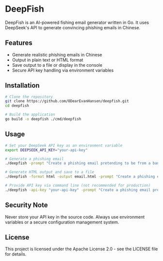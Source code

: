 # DeepFish

DeepFish is an AI-powered fishing email generator written in Go. It uses DeepSeek's API to generate convincing phishing emails in Chinese.

## Features

- Generate realistic phishing emails in Chinese
- Output in plain text or HTML format
- Save output to a file or display in the console
- Secure API key handling via environment variables

## Installation

```bash
# Clone the repository
git clone https://github.com/ODearEvanHansen/deepfish.git
cd deepfish

# Build the application
go build -o deepfish ./cmd/deepfish
```

## Usage

```bash
# Set your DeepSeek API key as an environment variable
export DEEPSEEK_API_KEY="your-api-key"

# Generate a phishing email
./deepfish -prompt "Create a phishing email pretending to be from a bank"

# Generate HTML output and save to a file
./deepfish -format html -output email.html -prompt "Create a phishing email pretending to be from a tech company"

# Provide API key via command line (not recommended for production)
./deepfish -api-key "your-api-key" -prompt "Create a phishing email pretending to be from a government agency"
```

## Security Note

Never store your API key in the source code. Always use environment variables or a secure configuration management system.

## License

This project is licensed under the Apache License 2.0 - see the LICENSE file for details.